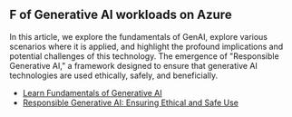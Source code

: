 ## F of Generative AI workloads on Azure
In this article, we explore the fundamentals of GenAI, explore various scenarios where it is applied, and highlight the profound implications and potential challenges of this technology. The emergence of "Responsible Generative AI," a framework designed to ensure that generative AI technologies are used ethically, safely, and beneficially.

  + [Learn Fundamentals of Generative AI](https://github.com/navindevan/azure-ai-fundamentals-exam-preparation/blob/main/ai-generative-ai-workloads/fundamentals-generative-ai.md)
  + [Responsible Generative AI: Ensuring Ethical and Safe Use](https://github.com/navindevan/azure-ai-fundamentals-exam-preparation/blob/main/ai-generative-ai-workloads/responsible-generative-ai.md)
